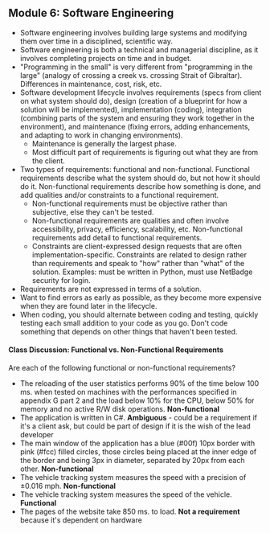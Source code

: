 ## Module 6: Software Engineering

- Software engineering involves building large systems and modifying them over time in a disciplined, scientific way.
- Software engineering is both a technical and managerial discipline, as it involves completing projects on time and in budget.
- "Programming in the small" is very different from "programming in the large" (analogy of crossing a creek vs. crossing Strait of Gibraltar). Differences in maintenance, cost, risk, etc.
- Software development lifecycle involves requirements (specs from client on what system should do), design (creation of a blueprint for how a solution will be implemented), implementation (coding), integration (combining parts of the system and ensuring they work together in the environment), and maintenance (fixing errors, adding enhancements, and adapting to work in changing environments).
  - Maintenance is generally the largest phase.
  - Most difficult part of requirements is figuring out what they are from the client.
- Two types of requirements: functional and non-functional. Functional requirements describe what the system should do, but not how it should do it. Non-functional requirements describe how something is done, and add qualities and/or constraints to a functional requirement.
  - Non-functional requirements must be objective rather than subjective, else they can't be tested.
  - Non-functional requirements are qualities and often involve accessibility, privacy, efficiency, scalability, etc. Non-functional requirements add detail to functional requirements.
  - Constraints are client-expressed design requests that are often implementation-specific. Constraints are related to design rather than requirements and speak to "how" rather than "what" of the solution. Examples: must be written in Python, must use NetBadge security for login.
- Requirements are not expressed in terms of a solution.
- Want to find errors as early as possible, as they become more expensive when they are found later in the lifecycle.
- When coding, you should alternate between coding and testing, quickly testing each small addition to your code as you go. Don't code something that depends on other things that haven't been tested.

#### Class Discussion: Functional vs. Non-Functional Requirements

Are each of the following functional or non-functional requirements?

- The reloading of the user statistics  performs 90% of the time below 100 ms. when tested on machines with the  performances specified in appendix G part 2 and the load below 10% for  the CPU, below 50% for memory and no active R/W disk operations. **Non-functional**
- The application is written in C#. **Ambiguous** - could be a requirement if it's a client ask, but could be part of design if it is the wish of the lead developer
- The main window of the application  has a blue (#00f) 10px border with pink (#fcc) filled circles, those  circles being placed at the inner edge of the border and being 3px in  diameter, separated by 20px from each other. **Non-functional**
- The vehicle tracking system measures the speed with a precision of ±0.016 mph. **Non-functional**
- The vehicle tracking system measures the speed of the vehicle. **Functional**
- The pages of the website take 850 ms. to load. **Not a requirement** because it's dependent on hardware